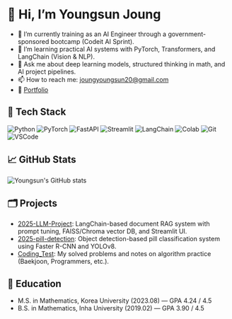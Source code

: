 # 👋 Hi, I’m Youngsun Joung

- 🔭 I’m currently training as an AI Engineer through a government-sponsored bootcamp (Codeit AI Sprint).
- 🌱 I’m learning practical AI systems with PyTorch, Transformers, and LangChain (Vision & NLP).
- 💬 Ask me about deep learning models, structured thinking in math, and AI project pipelines.
- 📫 How to reach me: joungyoungsun20@gmail.com  
- 📝 [Portfolio](https://sapphire-cart-f52.notion.site/Portfolio-19f01c050cec803f9c63e917f0b568ec)

## 🔧 Tech Stack
![Python](https://img.shields.io/badge/Python-3776AB?style=flat&logo=python&logoColor=white)
![PyTorch](https://img.shields.io/badge/PyTorch-EE4C2C?style=flat&logo=pytorch&logoColor=white)
![FastAPI](https://img.shields.io/badge/FastAPI-009688?style=flat&logo=fastapi&logoColor=white)
![Streamlit](https://img.shields.io/badge/Streamlit-FF4B4B?style=flat&logo=streamlit&logoColor=white)
![LangChain](https://img.shields.io/badge/LangChain-000000?style=flat&logo=langchain&logoColor=white)
![Colab](https://img.shields.io/badge/Colab-F9AB00?style=flat&logo=googlecolab&logoColor=white)
![Git](https://img.shields.io/badge/Git-F05032?style=flat&logo=git&logoColor=white)
![VSCode](https://img.shields.io/badge/VSCode-007ACC?style=flat&logo=visual-studio-code&logoColor=white)

## 📈 GitHub Stats
![Youngsun's GitHub stats](https://github-readme-stats.vercel.app/api?username=YS-2357&show_icons=true&theme=default)

## 🗂️ Projects
- [2025-LLM-Project](https://github.com/gyurili/2025-LLM-Project): LangChain-based document RAG system with prompt tuning, FAISS/Chroma vector DB, and Streamlit UI.
- [2025-pill-detection](https://github.com/codeit-Al-Project1/pill_detection_ai): Object detection-based pill classification system using Faster R-CNN and YOLOv8.
- [Coding_Test](https://github.com/YS-2357/Coding_Test): My solved problems and notes on algorithm practice (Baekjoon, Programmers, etc.).  

## 🏫 Education
- M.S. in Mathematics, Korea University (2023.08) — GPA 4.24 / 4.5  
- B.S. in Mathematics, Inha University (2019.02) — GPA 3.90 / 4.5  

